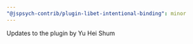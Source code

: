 ```yaml
---
"@jspsych-contrib/plugin-libet-intentional-binding": minor
---
```


Updates to the plugin by Yu Hei Shum
